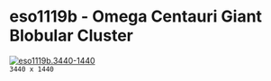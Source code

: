 # eso1119b - Omega Centauri Giant Blobular Cluster
[![eso1119b.3440-1440](./eso1119b.3440-1440.png)](./eso1119b.3440-1440.png)  
`3440 x 1440`  